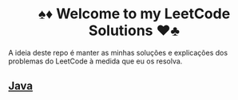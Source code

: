 <h1 style="text-align: center;">♠️♦️ Welcome to my LeetCode Solutions ♥️♣️</h1>

A ideia deste repo é manter as minhas soluções e explicações dos problemas do LeetCode à medida que eu os resolva.

## [Java](./java/)
